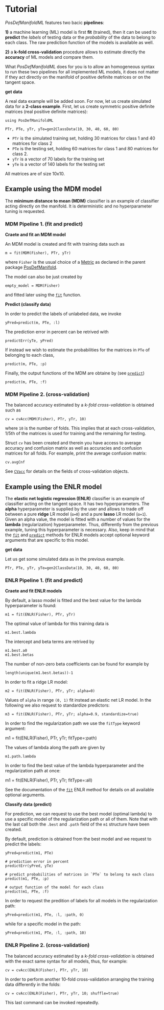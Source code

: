 # Tutorial

*PosDefManifoldML* features two bacic **pipelines**:

**1)** a machine learning (ML) model is first **fit** (trained), then it can be used to **predict** the *labels* of testing data or the *probability* of the data to belong to each class. The raw prediction function of the models is available as well.

**2)** a **k-fold cross-validation** procedure allows to estimate directly the **accuracy** of ML models and compare them.

What *PosDefManifoldML* does for you is to allow an homogeneous syntax to run these two pipelines for all implemented ML models,
it does not matter if they act directly on the manifold of positive definite matrices or on the tangent space.

**get data**

A real data example will be added soon. For now, let us create simulated data for a **2-class example**.
First, let us create symmetric positive definite matrices (real positive definite matrices):

```
using PosDefManifoldML

PTr, PTe, yTr, yTe=gen2ClassData(10, 30, 40, 60, 80)
```

- `PTr` is the simulated training set, holding 30 matrices for class 1 and 40 matrices for class 2
- `PTe` is the testing set, holding 60 matrices for class 1 and 80 matrices for class 2.
- `yTr` is a vector of 70 labels for the training set
- `yTe` is a vector of 140 labels for the testing set

All matrices are of size 10x10.

## Example using the MDM model

The **minimum distance to mean (MDM)** classifier is an example of classifier acting directly on the manifold. It is deterministic and no hyperparameter
tuning is requested.

### MDM Pipeline 1. (fit and predict)

**Craete and fit an MDM model**

An MDM model is created and fit with training data such as

```
m = fit(MDM(Fisher), PTr, yTr)
```

where `Fisher` is the usual choice of a [Metric](https://marco-congedo.github.io/PosDefManifold.jl/dev/MainModule/#Metric::Enumerated-type-1)
as declared in the parent package [PosDefManifold](https://marco-congedo.github.io/PosDefManifold.jl/dev/).

The model can also be just created by

```
empty_model = MDM(Fisher)
```

and fitted later using the [`fit`](@ref) function.


**Predict (classify data)**

In order to predict the labels of unlabeled data, we invoke

```
yPred=predict(m, PTe, :l)
```

The prediction error in percent can be retrived with

```
predictErr(yTe, yPred)
```

If instead we wish to estimate the probabilities for the matrices in `PTe` of belonging to each class,

```
predict(m, PTe, :p)
```

Finally, the output functions of the MDM are obtaine by (see [`predict`](@ref))

```
predict(m, PTe, :f)
```

### MDM Pipeline 2. (cross-validation)

The balanced accuracy estimated by a *k-fold cross-validation* is obtained
such as

```
cv = cvAcc(MDM(Fisher), PTr, yTr, 10)
```

where `10` is the number of folds. This implies that
at each cross-validation, 1/5th of the matrices is used for training and the remaining for testing.

Struct `cv` has been created and therein you have access to average accuracy and confusion matrix as well as accuracies
and confusion matrices for all folds. For example,
print the average confusion matrix:

```
cv.avgCnf
```

See [`CVacc`](@ref) for details on the fields of cross-validation objects.

## Example using the ENLR model

The **elastic net logistic regression (ENLR)** classifier is an example of classifier acting on the tangent space. It has two hyperparameters. The **alpha** hyperparameter is supplied by the user and allows to trade off
between a pure **ridge** LR model (``α=0``) and a pure **lasso** LR model
(``α=1``). Given an alpha value, the model is fitted with a number of values for the **lambda** (regularization)
hyperparameter. Thus, differently from the previous example, tuning this hyperparameter is necessary. Also, keep in mind
that the [`fit`](@ref) and [`predict`](@ref) methods for ENLR models accept optional keyword arguments that are specific to this model.

**get data**

Let us get some simulated data as in the previous example.

```
PTr, PTe, yTr, yTe=gen2ClassData(10, 30, 40, 60, 80)
```

### ENLR Pipeline 1. (fit and predict)

**Craete and fit ENLR models**

By default, a lasso model is fitted and the best value
for the lambda hyperparameter is found:

```
m1 = fit(ENLR(Fisher), PTr, yTr)
```

The optimal value of lambda for this training data is

```
m1.best.lambda
```

The intercept and beta terms are retrived by
```
m1.best.a0
m1.best.betas
```

The number of non-zero beta coefficients can be found for example by

```
length(unique(m1.best.betas))-1
```

In order to fit a ridge LR model:

```
m2 = fit(ENLR(Fisher), PTr, yTr; alpha=0)
```

Values of `alpha` in range ``(0, 1)`` fit instead an elastic net LR model. In the following we also request to standardize predictors:

```
m3 = fit(ENLR(Fisher), PTr, yTr; alpha=0.9, standardize=true)
```

In order to find the regularization path we use the
`fitType` keyword argument:

m1 = fit(ENLR(Fisher), PTr, yTr; fitType=:path)

The values of lambda along the path are given by

```
m1.path.lambda
```

In order to find the best value of the lambda hyperparameter and the regularization path at once:

m1 = fit(ENLR(Fisher), PTr, yTr; fitType=:all)

See the documentation of the [`fit`](@ref) ENLR method for
details on all available optional arguments.


**Classify data (predict)**

For prediction, we can request to use the best model (optimal lambda) to use a specific model of the regularization path or all of them.
Note that with the last call both the `.best` and `.path` field of the `m1` structure have been created.

By default, prediction is obtained from the best model
and we request to predict the labels:

```
yPred=predict(m1, PTe)

# prediction error in percent
predictErr(yPred, yTe)

# predict probabilities of matrices in `PTe` to belong to each class
predict(m1, PTe, :p)

# output function of the model for each class
predict(m1, PTe, :f)
```

In order to request the predition of labels for all models
in the regularization path:

```
yPred=predict(m1, PTe, :l, :path, 0)
```

while for a specific model in the path:

```
yPred=predict(m1, PTe, :l, :path, 10)
```

### ENLR Pipeline 2. (cross-validation)

The balanced accuracy estimated by a *k-fold cross-validation* is obtained with the exact same syntax for all models, thus, for example:

```
cv = cvAcc(ENLR(Fisher), PTr, yTr, 10)
```

In order to perform another 10-fold cross-validation
arranging the training data differently in the folds:

```
cv = cvAcc(ENLR(Fisher), PTr, yTr, 10; shuffle=true)
```

This last command can be invoked repeatedly.
